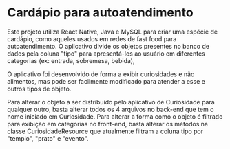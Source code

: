 # Cardápio para autoatendimento
Este projeto utiliza React Native, Java e MySQL para criar uma espécie de cardápio, como aqueles usados em redes de fast food para autoatendimento. O aplicativo divide os objetos presentes no banco de dados pela coluna "tipo" para apresentá-los ao usuário em diferentes categorias (ex: entrada, sobremesa, bebida), 

O aplicativo foi desenvolvido de forma a exibir curiosidades e não alimentos, mas pode ser facilmente modificado para atender a esse e outros tipos de objeto. 

Para alterar o objeto a ser distribuído pelo aplicativo de Curiosidade para qualquer outro, basta alterar todos os 4 arquivos no back-end que tem o nome iniciado em Curiosidade.
Para alterar a forma como o objeto é filtrado para exibição em categorias no front-end, basta alterar os métodos na classe CuriosidadeResource que atualmente filtram a coluna tipo por "templo", "prato" e "evento".
